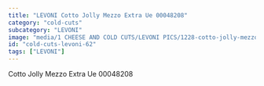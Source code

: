 ```yaml
---
title: "LEVONI Cotto Jolly Mezzo Extra Ue 00048208"
category: "cold-cuts"
subcategory: "LEVONI"
image: "media/1 CHEESE AND COLD CUTS/LEVONI PICS/1228-cotto-jolly-mezzo-extra-ue-00048208.jpg"
id: "cold-cuts-levoni-62"
tags: ["LEVONI"]
---
```


Cotto Jolly Mezzo Extra Ue 00048208
